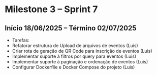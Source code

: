 # Milestone 3 – Sprint 7

## Início 18/06/2025 – Término 02/07/2025

- Tarefas:
- Refatorar estrutura de Upload de arquivos de eventos (Luis)
- Criar rota de geração de QR Code para inscrição de eventos (Luis)
- Implementar suporte à filtros por query para eventos (Luis)
- Implementar suporte à paginação e ordenação de eventos (Luis)
- Configurar Dockerfile e Docker Compose do projeto (Luis)
